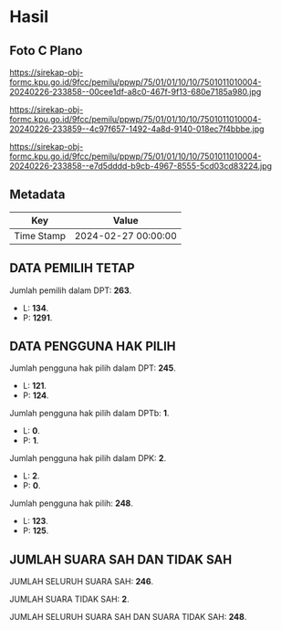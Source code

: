 # Hasil

## Foto C Plano

https://sirekap-obj-formc.kpu.go.id/9fcc/pemilu/ppwp/75/01/01/10/10/7501011010004-20240226-233858--00cee1df-a8c0-467f-9f13-680e7185a980.jpg

https://sirekap-obj-formc.kpu.go.id/9fcc/pemilu/ppwp/75/01/01/10/10/7501011010004-20240226-233859--4c97f657-1492-4a8d-9140-018ec7f4bbbe.jpg

https://sirekap-obj-formc.kpu.go.id/9fcc/pemilu/ppwp/75/01/01/10/10/7501011010004-20240226-233858--e7d5dddd-b9cb-4967-8555-5cd03cd83224.jpg


## Metadata

| Key        | Value               |
| ---------- | ------------------- |
| Time Stamp | 2024-02-27 00:00:00 |


## DATA PEMILIH TETAP

Jumlah pemilih dalam DPT: **263**.
 * L: **134**.
 * P: **1291**.

## DATA PENGGUNA HAK PILIH

Jumlah pengguna hak pilih dalam DPT: **245**.
 * L: **121**.
 * P: **124**.

Jumlah pengguna hak pilih dalam DPTb: **1**.
 * L: **0**.
 * P: **1**.

Jumlah pengguna hak pilih dalam DPK: **2**.
 * L: **2**.
 * P: **0**.

Jumlah pengguna hak pilih: **248**.
 * L: **123**.
 * P: **125**.

## JUMLAH SUARA SAH DAN TIDAK SAH

JUMLAH SELURUH SUARA SAH: **246**.

JUMLAH SUARA TIDAK SAH: **2**.

JUMLAH SELURUH SUARA SAH DAN SUARA TIDAK SAH: **248**.


